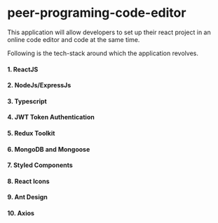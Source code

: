 # peer-programing-code-editor

This application will allow developers to set up their react project in an online code editor and code at the same time.

Following is the tech-stack around which the application revolves.

#### 1. ReactJS

#### 2. NodeJs/ExpressJs

#### 3. Typescript

#### 4. JWT Token Authentication

#### 5. Redux Toolkit

#### 6. MongoDB and Mongoose

#### 7. Styled Components

#### 8. React Icons

#### 9. Ant Design

#### 10. Axios
